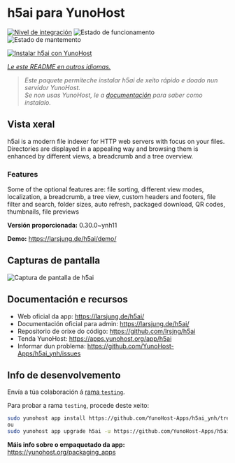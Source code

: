 <!--
NOTA: Este README foi creado automáticamente por <https://github.com/YunoHost/apps/tree/master/tools/readme_generator>
NON debe editarse manualmente.
-->

# h5ai para YunoHost

[![Nivel de integración](https://apps.yunohost.org/badge/integration/h5ai)](https://ci-apps.yunohost.org/ci/apps/h5ai/)
![Estado de funcionamento](https://apps.yunohost.org/badge/state/h5ai)
![Estado de mantemento](https://apps.yunohost.org/badge/maintained/h5ai)

[![Instalar h5ai con YunoHost](https://install-app.yunohost.org/install-with-yunohost.svg)](https://install-app.yunohost.org/?app=h5ai)

*[Le este README en outros idiomas.](./ALL_README.md)*

> *Este paquete permíteche instalar h5ai de xeito rápido e doado nun servidor YunoHost.*  
> *Se non usas YunoHost, le a [documentación](https://yunohost.org/install) para saber como instalalo.*

## Vista xeral

h5ai is a modern file indexer for HTTP web servers with focus on your files. Directories are displayed in a appealing way and browsing them is enhanced by different views, a breadcrumb and a tree overview.

### Features

Some of the optional features are: file sorting, different view modes, localization, a breadcrumb, a tree view, custom headers and footers, file filter and search, folder sizes, auto refresh, packaged download, QR codes, thumbnails, file previews


**Versión proporcionada:** 0.30.0~ynh11

**Demo:** <https://larsjung.de/h5ai/demo/>

## Capturas de pantalla

![Captura de pantalla de h5ai](./doc/screenshots/screenshot.jpg)

## Documentación e recursos

- Web oficial da app: <https://larsjung.de/h5ai/>
- Documentación oficial para admin: <https://larsjung.de/h5ai/>
- Repositorio de orixe do código: <https://github.com/lrsjng/h5ai>
- Tenda YunoHost: <https://apps.yunohost.org/app/h5ai>
- Informar dun problema: <https://github.com/YunoHost-Apps/h5ai_ynh/issues>

## Info de desenvolvemento

Envía a túa colaboración á [rama `testing`](https://github.com/YunoHost-Apps/h5ai_ynh/tree/testing).

Para probar a rama `testing`, procede deste xeito:

```bash
sudo yunohost app install https://github.com/YunoHost-Apps/h5ai_ynh/tree/testing --debug
ou
sudo yunohost app upgrade h5ai -u https://github.com/YunoHost-Apps/h5ai_ynh/tree/testing --debug
```

**Máis info sobre o empaquetado da app:** <https://yunohost.org/packaging_apps>
